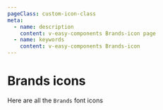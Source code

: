```yaml
---
pageClass: custom-icon-class
meta:
  - name: description
    content: v-easy-components Brands-icon page
  - name: keywords
    content: v-easy-components Brands-icon
---
```


# Brands icons

Here are all the `Brands` font icons

<div class="icon-box">
  <icon v-for="item in Brands" icon-style="brands" :key="item" :icon="item"></icon>
</div>

<script>
  import ttf from "static/ttf";
  
  export default {
    data() {
      return {
        Brands: ttf.Brands.split(',')
      }
    }
  }
</script>
